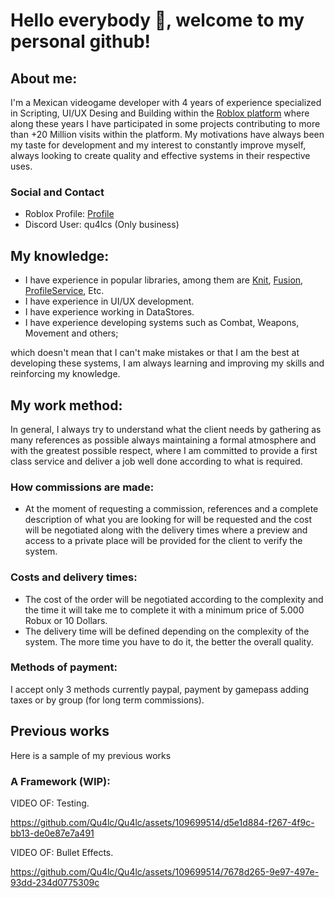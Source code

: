 # **Hello everybody 👋, welcome to my personal github!**

## About me:
I'm a Mexican videogame developer with 4 years of experience specialized in Scripting, UI/UX Desing and Building within the [Roblox platform](https://www.roblox.com/) where along these years I have participated in some projects contributing to more than +20 Million visits within the platform. My motivations have always been my taste for development and my interest to constantly improve myself, always looking to create quality and effective systems in their respective uses.

### Social and Contact
- Roblox Profile: [Profile](https://www.roblox.com/users/2255195190/)
- Discord User: qu4lcs (Only business)

## My knowledge:
- I have experience in popular libraries, among them are [Knit](https://sleitnick.github.io/Knit/), [Fusion](https://elttob.uk/Fusion/0.3/), [ProfileService](https://madstudioroblox.github.io/ProfileService/), Etc.
- I have experience in UI/UX development.
- I have experience working in DataStores.
- I have experience developing systems such as Combat, Weapons, Movement and others;
  
which doesn't mean that I can't make mistakes or that I am the best at developing these systems, I am always learning and improving my skills and reinforcing my knowledge.

## My work method:
In general, I always try to understand what the client needs by gathering as many references as possible always maintaining a formal atmosphere and with the greatest possible respect, where I am committed to provide a first class service and deliver a job well done according to what is required.

### How commissions are made:
- At the moment of requesting a commission, references and a complete description of what you are looking for will be requested and the cost will be negotiated along with the delivery times where a preview and access to a private place will be provided for the client to verify the system.

### Costs and delivery times:
- The cost of the order will be negotiated according to the complexity and the time it will take me to complete it with a minimum price of 5.000 Robux or 10 Dollars.
- The delivery time will be defined depending on the complexity of the system. The more time you have to do it, the better the overall quality.

### Methods of payment:
I accept only 3 methods currently paypal, payment by gamepass adding taxes or by group (for long term commissions).

## Previous works
Here is a sample of my previous works

### A Framework (WIP):
VIDEO OF: Testing.

https://github.com/Qu4lc/Qu4lc/assets/109699514/d5e1d884-f267-4f9c-bb13-de0e87e7a491

VIDEO OF: Bullet Effects.

https://github.com/Qu4lc/Qu4lc/assets/109699514/7678d265-9e97-497e-93dd-234d0775309c
